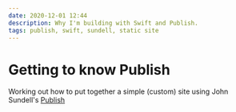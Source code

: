 ```yaml
---
date: 2020-12-01 12:44
description: Why I'm building with Swift and Publish.
tags: publish, swift, sundell, static site
---
```

# Getting to know Publish

Working out how to put together a simple (custom) site using John Sundell's [Publish](https://github.com/johnsundell/publish)
